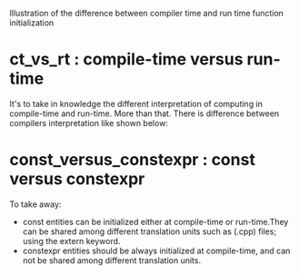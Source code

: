 Illustration of the difference between compiler time and run time function initialization

# ct_vs_rt : compile-time versus run-time 
It's to take in knowledge the different interpretation of computing in compile-time and run-time. More than that. There is difference between compilers interpretation like shown below:

# const_versus_constexpr : const versus constexpr 
To take away:
- const entities can be initialized either at compile-time or run-time.They can be shared among different translation units such as (.cpp) files; using the extern keyword.
- constexpr entities should be always initialized at compile-time, and can not be shared among different translation units.
